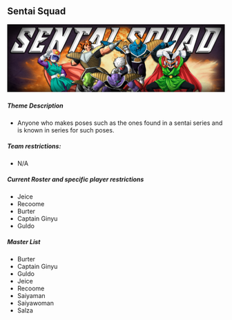## Sentai Squad
![](../images/sentai.jpg)

##### Theme Description
- Anyone who makes poses such as the ones found in a sentai series and is known in series for such poses.

##### Team restrictions:
  - N/A 

##### Current Roster and specific player restrictions

- Jeice
- Recoome
- Burter
- Captain Ginyu
- Guldo
  
##### Master List
- Burter
- Captain Ginyu
- Guldo
- Jeice
- Recoome
- Saiyaman
- Saiyawoman
- Salza
